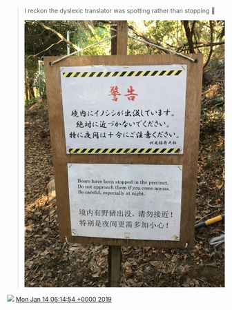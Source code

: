 > I reckon the dyslexic translator was spotting rather than stopping 🐻 
> 
> ![](../../media/1084695330677903360-Dw2cpHwUUAAFiqq.jpg)

<img src="../../media/tweet.ico" width="12" /> [Mon Jan 14 06:14:54 +0000 2019](https://twitter.com/DromerDenker/status/1084695330677903360)